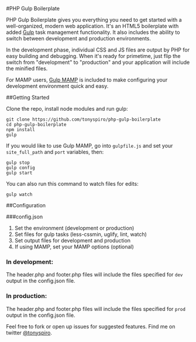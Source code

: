 #PHP Gulp Boilerplate

PHP Gulp Boilerplate gives you everything you need to get started with a well-organized, modern web application.  It's an HTML5 boilerplate with added [Gulp](http://gulpjs.com/) task management functionality. It also includes the ability to switch between development and production environments. 

In the development phase, individual CSS and JS files are output by PHP for easy building and debugging.  When it's ready for primetime, just flip the switch from "development" to "production" and your application will include the minified files.

For MAMP users, [Gulp MAMP](https://github.com/tonyspiro/gulp-mamp) is included to make configuring your development environment quick and easy.

##Getting Started

Clone the repo, install node modules and run gulp:
```
git clone https://github.com/tonyspiro/php-gulp-boilerplate
cd php-gulp-boilerplate
npm install
gulp
```
If you would like to use Gulp MAMP, go into `gulpfile.js` and set your `site_full_path` and `port` variables, then:
```
gulp stop
gulp config
gulp start
```
You can also run this command to watch files for edits:
```
gulp watch
```

##Configuration

###config.json
1. Set the environment (development or production)
2. Set files for gulp tasks (less-cssmin, uglify, lint, watch)
3. Set output files for development and production
4. If using MAMP, set your MAMP options (optional)

### In development:
The header.php and footer.php files will include the files specified for `dev` output in the config.json file.

### In production:
The header.php and footer.php files will include the files specified for `prod` output in the config.json file.

Feel free to fork or open up issues for suggested features.
Find me on twitter [@tonyspiro](http://twitter.com/tonyspiro).
